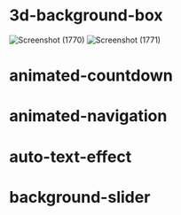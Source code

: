 # 3d-background-box
![Screenshot (1770)](https://user-images.githubusercontent.com/86683029/188103618-68adde45-91d2-459d-9f99-998e562769ca.png)
![Screenshot (1771)](https://user-images.githubusercontent.com/86683029/188103632-ebb98113-92ab-48f2-8a4f-cde33d760347.png)

# animated-countdown

# animated-navigation

# auto-text-effect

# background-slider

